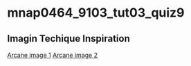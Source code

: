 # mnap0464_9103_tut03_quiz9


## Imagin Techique Inspiration


[Arcane image 1](https://in.pinterest.com/pin/1008243435341627746/) 
[Arcane image 2](https://in.pinterest.com/pin/1008243435341627746/)

